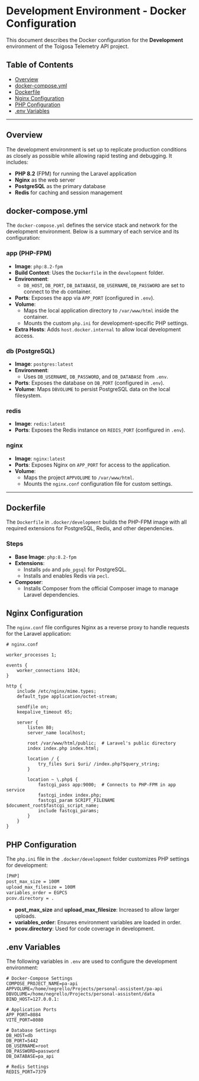 # Development Environment - Docker Configuration

This document describes the Docker configuration for the **Development** environment of the Toigosa Telemetry API project.

## Table of Contents
- [Overview](#overview)
- [docker-compose.yml](#docker-composeyml)
- [Dockerfile](#dockerfile)
- [Nginx Configuration](#nginx-configuration)
- [PHP Configuration](#php-configuration)
- [.env Variables](#env-variables)

---

## Overview

The development environment is set up to replicate production conditions as closely as possible while allowing rapid testing and debugging. It includes:
- **PHP 8.2** (FPM) for running the Laravel application
- **Nginx** as the web server
- **PostgreSQL** as the primary database
- **Redis** for caching and session management

## docker-compose.yml

The `docker-compose.yml` defines the service stack and network for the development environment. Below is a summary of each service and its configuration:

### app (PHP-FPM)

- **Image**: `php:8.2-fpm`
- **Build Context**: Uses the `Dockerfile` in the `development` folder.
- **Environment**:
    - `DB_HOST`, `DB_PORT`, `DB_DATABASE`, `DB_USERNAME`, `DB_PASSWORD` are set to connect to the `db` container.
- **Ports**: Exposes the app via `APP_PORT` (configured in `.env`).
- **Volume**:
    - Maps the local application directory to `/var/www/html` inside the container.
    - Mounts the custom `php.ini` for development-specific PHP settings.
- **Extra Hosts**: Adds `host.docker.internal` to allow local development access.

### db (PostgreSQL)

- **Image**: `postgres:latest`
- **Environment**:
    - Uses `DB_USERNAME`, `DB_PASSWORD`, and `DB_DATABASE` from `.env`.
- **Ports**: Exposes the database on `DB_PORT` (configured in `.env`).
- **Volume**: Maps `DBVOLUME` to persist PostgreSQL data on the local filesystem.

### redis

- **Image**: `redis:latest`
- **Ports**: Exposes the Redis instance on `REDIS_PORT` (configured in `.env`).

### nginx

- **Image**: `nginx:latest`
- **Ports**: Exposes Nginx on `APP_PORT` for access to the application.
- **Volume**:
    - Maps the project `APPVOLUME` to `/var/www/html`.
    - Mounts the `nginx.conf` configuration file for custom settings.

---

## Dockerfile

The `Dockerfile` in `.docker/development` builds the PHP-FPM image with all required extensions for PostgreSQL, Redis, and other dependencies.

### Steps

- **Base Image**: `php:8.2-fpm`
- **Extensions**:
    - Installs `pdo` and `pdo_pgsql` for PostgreSQL.
    - Installs and enables Redis via `pecl`.
- **Composer**:
    - Installs Composer from the official Composer image to manage Laravel dependencies.

## Nginx Configuration

The `nginx.conf` file configures Nginx as a reverse proxy to handle requests for the Laravel application:

```nginx
# nginx.conf

worker_processes 1;

events {
    worker_connections 1024;
}

http {
    include /etc/nginx/mime.types;
    default_type application/octet-stream;

    sendfile on;
    keepalive_timeout 65;

    server {
        listen 80;
        server_name localhost;

        root /var/www/html/public;  # Laravel's public directory
        index index.php index.html;

        location / {
            try_files $uri $uri/ /index.php?$query_string;
        }

        location ~ \.php$ {
            fastcgi_pass app:9000;  # Connects to PHP-FPM in app service
            fastcgi_index index.php;
            fastcgi_param SCRIPT_FILENAME $document_root$fastcgi_script_name;
            include fastcgi_params;
        }
    }
}
```

PHP Configuration
-----------------

The `php.ini` file in the `.docker/development` folder customizes PHP settings for development:

```bash
[PHP]
post_max_size = 100M
upload_max_filesize = 100M
variables_order = EGPCS
pcov.directory = .
```

-   **post_max_size** and **upload_max_filesize**: Increased to allow larger uploads.
-   **variables_order**: Ensures environment variables are loaded in order.
-   **pcov.directory**: Used for code coverage in development.

.env Variables
--------------

The following variables in `.env` are used to configure the development environment:

```dotenv
# Docker-Compose Settings
COMPOSE_PROJECT_NAME=pa-api
APPVOLUME=/home/negrello/Projects/personal-assistent/pa-api
DBVOLUME=/home/negrello/Projects/personal-assistent/data
BIND_HOST=127.0.0.1:

# Application Ports
APP_PORT=8084
VITE_PORT=8080

# Database Settings
DB_HOST=db
DB_PORT=5442
DB_USERNAME=root
DB_PASSWORD=password
DB_DATABASE=pa_api

# Redis Settings
REDIS_PORT=7379
```
